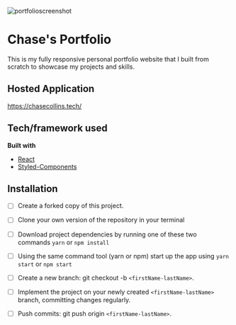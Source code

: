 ![portfolioscreenshot](https://lh3.googleusercontent.com/pw/ACtC-3fliT-wDYo1rHZqoefDgpkN-IhO04E5S2jCL9KHzOhXGIMdquPfzD-Pc7c16mXkbHMakZwCb3j2zWyG9675pic6bQVTuyYAfOMp2rfn-El3BX4kug4HzUUgX6__6TOtF5Pf4sIpWoYZotyw5rS9UDO3=w3360-h2100-no?authuser=0)

# Chase's Portfolio
This is my fully responsive personal portfolio website that I built from scratch to showcase my projects and skills. 

## Hosted Application
https://chasecollins.tech/

## Tech/framework used
<b>Built with</b>
- [React](https://reactjs.org/)
- [Styled-Components](https://styled-components.com/)

## Installation
- [ ] Create a forked copy of this project.
- [ ] Clone your own version of the repository in your terminal
- [ ] Download project dependencies by running one of these two commands `yarn` or `npm install`
- [ ] Using the same command tool (yarn or npm) start up the app using `yarn start` or `npm start`
- [ ] Create a new branch: git checkout -b `<firstName-lastName>`.
- [ ] Implement the project on your newly created `<firstName-lastName>` branch, committing changes regularly.
- [ ] Push commits: git push origin `<firstName-lastName>`.

